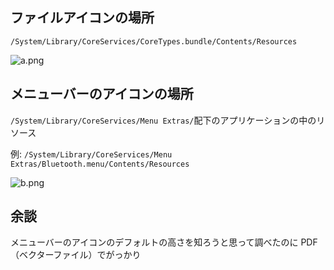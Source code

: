 <!-- title:macOSのシステムアイコンのありか -->

## ファイルアイコンの場所

`/System/Library/CoreServices/C­oreTypes.bundle/Contents/Resou­rces`

![a.png](./images/article/2e2d669c-c3be-e3c8-4f79-27b1c0f8bf3c.png)

## メニューバーのアイコンの場所

`/System/Library/CoreServices/Menu Extras/`配下のアプリケーションの中のリソース

例:
`/System/Library/CoreServices/Menu Extras/Bluetooth.menu/Contents/Resources`

![b.png](./images/article/372382ef-bcb1-b54d-3819-c4d10013b75e.png)

## 余談

メニューバーのアイコンのデフォルトの高さを知ろうと思って調べたのに PDF（ベクターファイル）でがっかり
